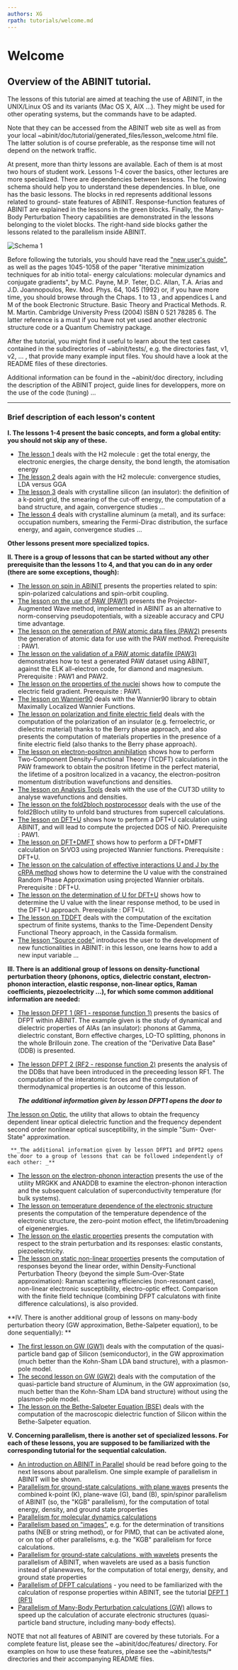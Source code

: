 ```yaml
---
authors: XG
rpath: tutorials/welcome.md
---
```


# Welcome  

## Overview of the ABINIT tutorial.  

The lessons of this tutorial are aimed at teaching the use of ABINIT, in the
UNIX/Linux OS and its variants (Mac OS X, AIX ...). They might be used for
other operating systems, but the commands have to be adapted.

Note that they can be accessed from the ABINIT web site as well as from your
local ~abinit/doc/tutorial/generated_files/lesson_welcome.html file. The
latter solution is of course preferable, as the response time will not depend
on the network traffic.

At present, more than thirty lessons are available. Each of them is at most
two hours of student work. Lessons 1-4 cover the basics, other lectures are
more specialized. There are dependencies between lessons. The following schema
should help you to understand these dependencies. In blue, one has the basic
lessons. The blocks in red represents additional lessons related to ground-
state features of ABINIT. Response-function features of ABINIT are explained
in the lessons in the green blocks. Finally, the Many-Body Perturbation Theory
capabilities are demonstrated in the lessons belonging to the violet blocks.
The right-hand side blocks gather the lessons related to the parallelism
inside ABINIT.

![Schema 1](../documents/lesson_welcome/tutorial_flowchart_v5.png)

Before following the tutorials, you should have read the [ "new user's
guide"](../../users/generated_files/help_new_user.html), as well as the pages
1045-1058 of the paper "Iterative minimization techniques for ab initio total-
energy calculations: molecular dynamics and conjugate gradients", by M.C.
Payne, M.P. Teter, D.C. Allan, T.A. Arias and J.D. Joannopoulos, Rev. Mod.
Phys. 64, 1045 (1992) or, if you have more time, you should browse through the
Chaps. 1 to 13 , and appendices L and M of the book Electronic Structure.
Basic Theory and Practical Methods. R. M. Martin. Cambridge University Press
(2004) ISBN 0 521 78285 6. The latter reference is a must if you have not yet
used another electronic structure code or a Quantum Chemistry package.

After the tutorial, you might find it useful to learn about the test cases
contained in the subdirectories of ~abinit/tests/, e.g. the directories fast,
v1, v2, ... , that provide many example input files. You should have a look at
the README files of these directories.

Additional information can be found in the ~abinit/doc directory, including
the description of the ABINIT project, guide lines for developpers, more on
the use of the code (tuning) ...

* * *

### Brief description of each lesson's content

**I. The lessons 1-4 present the basic concepts, and form a global entity: you should not skip any of these.**

  * [The lesson 1](lesson_base1.html) deals with the H2 molecule : get the total energy, the electronic energies, the charge density, the bond length, the atomisation energy 
  * [The lesson 2](lesson_base2.html) deals again with the H2 molecule: convergence studies, LDA versus GGA 
  * [The lesson 3](lesson_base3.html) deals with crystalline silicon (an insulator): the definition of a k-point grid, the smearing of the cut-off energy, the computation of a band structure, and again, convergence studies ...
  * [The lesson 4](lesson_base4.html) deals with crystalline aluminum (a metal), and its surface: occupation numbers, smearing the Fermi-Dirac distribution, the surface energy, and again, convergence studies ...

**Other lessons present more specialized topics.**

**II. There is a group of lessons that can be started without any other prerequisite than the lessons 1 to 4, and that you can do in any order (there are some exceptions, though):**

  * [The lesson on spin in ABINIT](lesson_spin.html) presents the properties related to spin: spin-polarized calculations and spin-orbit coupling. 
  * [The lesson on the use of PAW (PAW1)](lesson_paw1.html) presents the Projector-Augmented Wave method, implemented in ABINIT as an alternative to norm-conserving pseudopotentials, with a sizeable accuracy and CPU time advantage.
  * [The lesson on the generation of PAW atomic data files (PAW2)](lesson_paw2.html) presents the generation of atomic data for use with the PAW method. Prerequisite : PAW1.
  * [The lesson on the validation of a PAW atomic datafile (PAW3)](lesson_paw3.html) demonstrates how to test a generated PAW dataset using ABINIT, against the ELK all-electron code, for diamond and magnesium. Prerequisite : PAW1 and PAW2.
  * [The lesson on the properties of the nuclei](lesson_nuc.html) shows how to compute the electric field gradient. Prerequisite : PAW1.
  * [The lesson on Wannier90](lesson_wannier90.html) deals with the Wannier90 library to obtain Maximally Localized Wannier Functions.
  * [The lesson on polarization and finite electric field](lesson_ffield.html) deals with the computation of the polarization of an insulator (e.g. ferroelectric, or dielectric material) thanks to the Berry phase approach, and also presents the computation of materials properties in the presence of a finite electric field (also thanks to the Berry phase approach).
  * [The lesson on electron-positron annihilation](lesson_positron.html) shows how to perform Two-Component Density-Functional Theory (TCDFT) calculations in the PAW framework to obtain the positron lifetime in the perfect material, the lifetime of a positron localized in a vacancy, the electron-positron momentum distribution wavefunctions and densities. 
  * [The lesson on Analysis Tools](lesson_analysis_tools.html) deals with the use of the CUT3D utility to analyse wavefunctions and densities.
  * [The lesson on the fold2bloch postprocessor](lesson_fold2bloch.html) deals with the use of the fold2Bloch utility to unfold band structures from supercell calculations.
  * [The lesson on DFT+U](lesson_dftu.html) shows how to perform a DFT+U calculation using ABINIT, and will lead to compute the projected DOS of NiO. Prerequisite : PAW1.
  * [The lesson on DFT+DMFT](lesson_dmft.html) shows how to perform a DFT+DMFT calculation on SrVO3 using projected Wannier functions. Prerequisite : DFT+U.
  * [The lesson on the calculation of effective interactions U and J by the cRPA method](lesson_ucalc_crpa.html) shows how to determine the U value with the constrained Random Phase Approximation using projected Wannier orbitals. Prerequisite : DFT+U.
  * [The lesson on the determination of U for DFT+U](lesson_udet.html) shows how to determine the U value with the linear response method, to be used in the DFT+U approach. Prerequisite : DFT+U.
  * [The lesson on TDDFT](lesson_tddft.html) deals with the computation of the excitation spectrum of finite systems, thanks to the Time-Dependent Density Functional Theory approach, in the Cassida formalism.
  * [The lesson "Source code"](lesson_source_code.html) introduces the user to the development of new functionalities in ABINIT: in this lesson, one learns how to add a new input variable ...

**III. There is an additional group of lessons on density-functional perturbation theory (phonons, optics, dielectric constant, electron-phonon interaction, elastic response, non-linear optics, Raman coefficients, piezoelectricity ...), for which some common additional information are needed:**

  * [The lesson DFPT 1 (RF1 - response function 1)](lesson_rf1.html) presents the basics of DFPT within ABINIT. The example given is the study of dynamical and dielectric properties of AlAs (an insulator): phonons at Gamma, dielectric constant, Born effective charges, LO-TO splitting, phonons in the whole Brillouin zone. The creation of the "Derivative Data Base" (DDB) is presented.
  * [The lesson DFPT 2 (RF2 - response function 2)](lesson_rf2.html) presents the analysis of the DDBs that have been introduced in the preceeding lesson RF1. The computation of the interatomic forces and the computation of thermodynamical properties is an outcome of this lesson.

     **_The additional information given by lesson DFPT1 opens the door to_**

[The lesson on Optic](lesson_optic.html), the utility that allows to obtain
the frequency dependent linear optical dielectric function and the frequency
dependent second order nonlinear optical susceptibility, in the simple "Sum-
Over-State" approximation.

     **_The additional information given by lesson DFPT1 and DFPT2 opens the door to a group of lessons that can be followed independently of each other: _**

  * [The lesson on the electron-phonon interaction](lesson_eph.html) presents the use of the utility MRGKK and ANADDB to examine the electron-phonon interaction and the subsequent calculation of superconductivity temperature (for bulk systems).
  * [The lesson on temperature dependence of the electronic structure](lesson_tdepes.html) presents the computation of the temperature dependence of the electronic structure, the zero-point motion effect, the lifetim/broadening of eigenenergies.
  * [The lesson on the elastic properties](lesson_elastic.html) presents the computation with respect to the strain perturbation and its responses: elastic constants, piezoelectricity.
  * [The lesson on static non-linear properties](lesson_nlo.html) presents the computation of responses beyond the linear order, within Density-Functional Perturbation Theory (beyond the simple Sum-Over-State approximation): Raman scattering efficiencies (non-resonant case), non-linear electronic susceptibility, electro-optic effect. Comparison with the finite field technique (combining DFPT calculatons with finite difference calculations), is also provided.

**IV. There is another additional group of lessons on many-body perturbation theory (GW approximation, Bethe-Salpeter equation), to be done sequentially): **

  * [The first lesson on GW (GW1)](lesson_gw1.html) deals with the computation of the quasi-particle band gap of Silicon (semiconductor), in the GW approximation (much better than the Kohn-Sham LDA band structure), with a plasmon-pole model. 
  * [The second lesson on GW (GW2)](lesson_gw2.html) deals with the computation of the quasi-particle band structure of Aluminum, in the GW approximation (so, much better than the Kohn-Sham LDA band structure) without using the plasmon-pole model. 
  * [The lesson on the Bethe-Salpeter Equation (BSE)](lesson_bse.html) deals with the computation of the macroscopic dielectric function of Silicon within the Bethe-Salpeter equation. 

**V. Concerning parallelism, there is another set of specialized lessons. For each of these lessons, you are supposed to be familiarized with the corresponding tutorial for the sequential calculation.**

  * [An introduction on ABINIT in Parallel](lesson_basepar.html) should be read before going to the next lessons about parallelism. One simple example of parallelism in ABINIT will be shown.
  * [Parallelism for ground-state calculations, with plane waves](lesson_paral_gspw.html) presents the combined k-point (K), plane-wave (G), band (B), spin/spinor parallelism of ABINIT (so, the "KGB" parallelism), for the computation of total energy, density, and ground state properties 
  * [Parallelism for molecular dynamics calculations](lesson_paral_moldyn.html)
  * [Parallelism based on "images"](lesson_paral_images.html), e.g. for the determination of transitions paths (NEB or string method), or for PIMD, that can be activated alone, or on top of other parallelisms, e.g. the "KGB" parallelism for force calculations.
  * [Parallelism for ground-state calculations, with wavelets](lesson_paral_gswvl.html) presents the parallelism of ABINIT, when wavelets are used as a basis function instead of planewaves, for the computation of total energy, density, and ground state properties
  * [Parallelism of DFPT calculations](lesson_paral_dfpt.html) \- you need to be familiarized with the calculation of response properties within ABINIT, see the tutorial [ DFPT 1 (RF1)](lesson_rf1.html)
  * [Parallelism of Many-Body Perturbation calculations (GW)](lesson_paral_mbt.html) allows to speed up the calculation of accurate electronic structures (quasi-particle band structure, including many-body effects).

NOTE that not all features of ABINIT are covered by these tutorials. For a
complete feature list, please see the ~abinit/doc/features/ directory. For
examples on how to use these features, please see the ~abinit/tests/*
directories and their accompanying README files.

